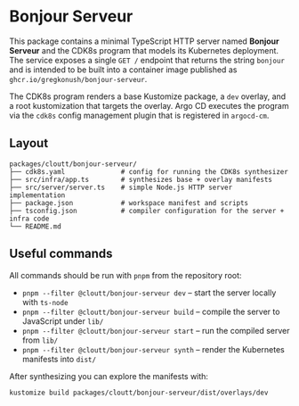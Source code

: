 # Bonjour Serveur

This package contains a minimal TypeScript HTTP server named **Bonjour Serveur**
and the CDK8s program that models its Kubernetes deployment. The service exposes
a single `GET /` endpoint that returns the string `bonjour` and is intended to be
built into a container image published as `ghcr.io/gregkonush/bonjour-serveur`.

The CDK8s program renders a base Kustomize package, a `dev` overlay, and a root
kustomization that targets the overlay. Argo CD executes the program via the
`cdk8s` config management plugin that is registered in `argocd-cm`.

## Layout

```
packages/cloutt/bonjour-serveur/
├── cdk8s.yaml              # config for running the CDK8s synthesizer
├── src/infra/app.ts        # synthesizes base + overlay manifests
├── src/server/server.ts    # simple Node.js HTTP server implementation
├── package.json            # workspace manifest and scripts
├── tsconfig.json           # compiler configuration for the server + infra code
└── README.md
```

## Useful commands

All commands should be run with `pnpm` from the repository root:

- `pnpm --filter @cloutt/bonjour-serveur dev` – start the server locally with `ts-node`
- `pnpm --filter @cloutt/bonjour-serveur build` – compile the server to JavaScript under `lib/`
- `pnpm --filter @cloutt/bonjour-serveur start` – run the compiled server from `lib/`
- `pnpm --filter @cloutt/bonjour-serveur synth` – render the Kubernetes manifests into `dist/`

After synthesizing you can explore the manifests with:

```
kustomize build packages/cloutt/bonjour-serveur/dist/overlays/dev
```
